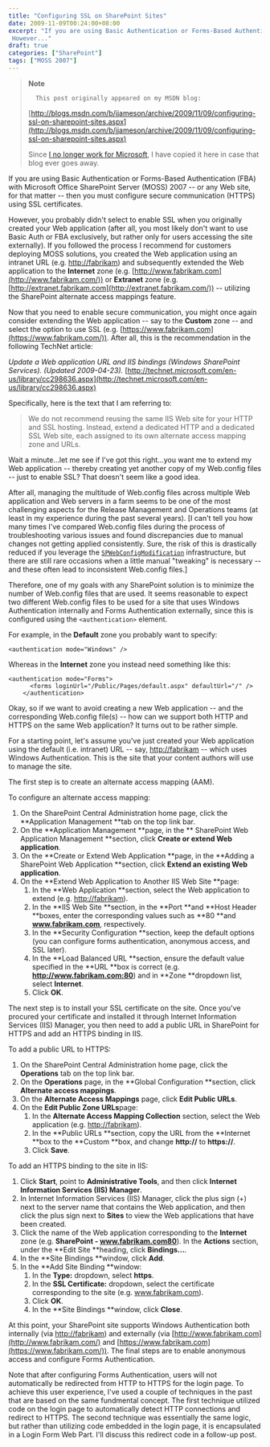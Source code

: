 ```yaml
---
title: "Configuring SSL on SharePoint Sites"
date: 2009-11-09T00:24:00+08:00
excerpt: "If you are using Basic Authentication or Forms-Based Authentication (FBA) with Microsoft Office SharePoint Server (MOSS) 2007 -- or any Web site, for that matter -- then you must configure secure communication (HTTPS) using SSL certificates. 
 However..."
draft: true
categories: ["SharePoint"]
tags: ["MOSS 2007"]
---
```


> **Note**
> 
> 
> 		This post originally appeared on my MSDN blog:  
>   
> 
> 
> [http://blogs.msdn.com/b/jjameson/archive/2009/11/09/configuring-ssl-on-sharepoint-sites.aspx](http://blogs.msdn.com/b/jjameson/archive/2009/11/09/configuring-ssl-on-sharepoint-sites.aspx)
> 
> 
> Since
> 		[I no longer work for Microsoft](/blog/jjameson/archive/2011/09/02/last-day-with-microsoft.aspx), I have copied it here in case that 
> 		blog ever goes away.


If you are using Basic Authentication or Forms-Based Authentication (FBA) with Microsoft Office SharePoint Server (MOSS) 2007 -- or any Web site, for that matter -- then you must configure secure communication (HTTPS) using SSL certificates.

However, you probably didn't select to enable SSL when you originally created your Web application (after all, you most likely don't want to use Basic Auth or FBA exclusively, but rather only for users accessing the site externally). If you followed the process I recommend for customers deploying MOSS solutions, you created the Web application using an intranet URL (e.g.[http://fabrikam](http://fabrikam/)) and subsequently extended the Web application to the **Internet** zone (e.g.[http://www.fabrikam.com](http://www.fabrikam.com/)) or **Extranet** zone (e.g.[http://extranet.fabrikam.com](http://extranet.fabrikam.com/)) -- utilizing the SharePoint alternate access mappings feature.

Now that you need to enable secure communication, you might once again consider extending the Web application -- say to the **Custom** zone -- and select the option to use SSL (e.g.[https://www.fabrikam.com](https://www.fabrikam.com/)). After all, this is the recommendation in the following TechNet article:

<cite>Update a Web application URL and IIS bindings (Windows SharePoint 	Services). (Updated 2009-04-23).</cite>
[http://technet.microsoft.com/en-us/library/cc298636.aspx](http://technet.microsoft.com/en-us/library/cc298636.aspx)


Specifically, here is the text that I am referring to:


> We do not recommend reusing the same IIS Web site for your HTTP and SSL 
> 	hosting. Instead, extend a dedicated HTTP and a dedicated SSL Web site, 
> 	each assigned to its own alternate access mapping zone and URLs.


Wait a minute...let me see if I've got this right...you want me to extend my Web application -- thereby creating yet another copy of my Web.config files -- just to enable SSL? That doesn't seem like a good idea.

After all, managing the multitude of Web.config files across multiple Web application and Web servers in a farm seems to be one of the most challenging aspects for the Release Management and Operations teams (at least in my experience during the past several years). [I can't tell you how many times I've compared Web.config files during the process of troubleshooting various issues and found discrepancies due to manual changes not getting applied consistently. Sure, the risk of this is drastically reduced if you leverage the[`SPWebConfigModification`](http://msdn.microsoft.com/en-us/library/microsoft.sharepoint.administration.spwebconfigmodification.aspx) infrastructure, but there are still rare occasions when a little manual "tweaking" is necessary -- and these often lead to inconsistent Web.config files.]

Therefore, one of my goals with any SharePoint solution is to minimize the number of Web.config files that are used. It seems reasonable to expect two different Web.config files to be used for a site that uses Windows Authentication internally and Forms Authentication externally, since this is configured using the `<authentication>` element.

For example, in the **Default** zone you probably want to specify:



    <authentication mode="Windows" />



Whereas in the **Internet** zone you instead need something like this:



    <authentication mode="Forms">
          <forms loginUrl="/Public/Pages/default.aspx" defaultUrl="/" />
        </authentication>



Okay, so if we want to avoid creating a new Web application -- and the corresponding Web.config file(s) -- how can we support both HTTP and HTTPS on the same Web application? It turns out to be rather simple.

For a starting point, let's assume you've just created your Web application using the default (i.e. intranet) URL -- say,[http://fabrikam](http://fabrikam/) -- which uses Windows Authentication. This is the site that your content authors will use to manage the site.

The first step is to create an alternate access mapping (AAM).

To configure an alternate access mapping:

1. On the SharePoint Central Administration home page, click the	**Application Management **tab on the top link bar.
2. On the **Application Management **page, in the **	SharePoint Web Application Management **section, click **Create 	or extend Web application**.
3. On the **Create or Extend Web Application **page, in the	**Adding a SharePoint Web Application **section, click	**Extend an existing Web application**.
4. On the **Extend Web Application to Another IIS Web Site	**page:
    1. In the **Web Application **section, select the Web 		application to extend (e.g.		[http://fabrikam](http://fabrikam/)).
    2. In the **IIS Web Site **section, in the **Port		**and **Host Header **boxes, enter the corresponding 		values such as **80 **and **www.fabrikam.com**, 		respectively.
    3. In the **Security Configuration **section, keep the 		default options (you can configure forms authentication, anonymous access, 		and SSL later).
    4. In the **Load Balanced URL **section, ensure the default 		value specified in the **URL **box is correct (e.g.		**http://www.fabrikam.com:80**) and in **Zone		**dropdown list, select **Internet**.
    5. Click **OK**.


The next step is to install your SSL certificate on the site. Once you've procured your certificate and installed it through Internet Information Services (IIS) Manager, you then need to add a public URL in SharePoint for HTTPS and add an HTTPS binding in IIS.

To add a public URL to HTTPS:

1. On the SharePoint Central Administration home page, click the	**Operations** tab on the top link bar.
2. On the **Operations** page, in the **Global Configuration	**section, click **Alternate access mappings**.
3. On the **Alternate Access Mappings** page, click	**Edit Public URLs**.
4. On the **Edit Public Zone URLs**page:
    1. In the **Alternate Access Mapping Collection** section, 		select the Web application (e.g.		[http://fabrikam](http://fabrikam/)).
    2. In the **Public URLs **section, copy the URL from the		**Internet **box to the **Custom **box, and 		change **http://** to **https://**.
    3. Click **Save**.


To add an HTTPS binding to the site in IIS:

1. Click **Start**, point to **Administrative Tools**, 	and then click **Internet Information Services (IIS) Manager**.
2. In Internet Information Services (IIS) Manager, click the plus sign 	(+) next to the server name that contains the Web application, and then 	click the plus sign next to **Sites** to view the Web applications 	that have been created.
3. Click the name of the Web application corresponding to the **Internet** 	zone (e.g. **SharePoint - www.fabrikam.com80**). In the	**Actions** section, under the **Edit Site **heading, 	click **Bindings...**.
4. In the **Site Bindings **window, click **Add**.
5. In the **Add Site Binding **window:
    1. In the **Type:** dropdown, select **https**.
    2. In the **SSL Certificate:** dropdown, select the certificate 		corresponding to the site (e.g. www.fabrikam.com).
    3. Click **OK**.
    4. In the **Site Bindings **window, click **Close**.


At this point, your SharePoint site supports Windows Authentication both internally (via [http://fabrikam](http://fabrikam/)) and externally (via [http://www.fabrikam.com](http://www.fabrikam.com/) and [https://www.fabrikam.com](https://www.fabrikam.com/)). The final steps are to enable anonymous access and configure Forms Authentication.

Note that after configuring Forms Authentication, users will not automatically be redirected from HTTP to HTTPS for the login page. To achieve this user experience, I've used a couple of techniques in the past that are based on the same fundmental concept. The first technique utilized code on the login page to automatically detect HTTP connections and redirect to HTTPS. The second technique was essentially the same logic, but rather than utilizing code embedded in the login page, it is encapsulated in a Login Form Web Part. I'll discuss this redirect code in a follow-up post.

